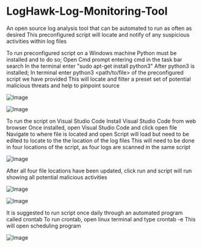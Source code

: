 # LogHawk-Log-Monitoring-Tool
An open source log analysis tool that can be automated to run as often as desired
This preconfigured script will locate and notify of any suspicious activities within log files

To run preconfigured script on a Windows machine 
Python must be installed and to do so;
Open Cmd prompt entering cmd in the task bar search
In the terminal enter "sudo apt-get install python3"
After python3 is installed;
In terminal enter python3 <path/to/file> of the preconfigured script we have provided
This will locate and filter a preset set of potential malicious threats and help to pinpoint source

![Image](https://github.com/user-attachments/assets/b379d22b-60cd-410e-a34d-6294ce1890b3)

![Image](https://github.com/user-attachments/assets/7d0ccce8-0a8d-41ce-87ee-68c12c4f8c8d)


To run the script on Visual Studio Code
Install Visual Studio Code from web browser
Once installed, open Visual Studio Code and click open file
Navigate to where file is located and open
Script will load but need to be edited to locate to the the location of the log files
This will need to be done in four locations of the script, as four logs are scanned in the same script

![Image](https://github.com/user-attachments/assets/0583b29e-c11f-4fa3-8c98-3c13060b9ce0)

After all four file locations have been updated, click run and script will run showing all potential malicious activities

![Image](https://github.com/user-attachments/assets/d447d9fb-b85e-4535-bf72-aa90df6ffec4)

![Image](https://github.com/user-attachments/assets/a5103281-8887-47a2-9383-543d9c7c3c38)

It is suggested to run script once daily through an automated program called crontab
To run crontab, open linux terminal and type crontab -e
This will open scheduling program 

![Image](https://github.com/user-attachments/assets/e93bda06-e6bf-417f-91a8-6afc1658729e)












